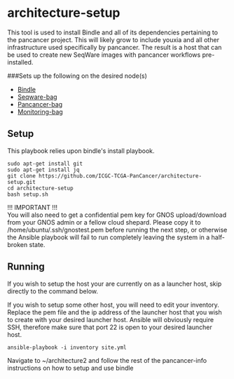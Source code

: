architecture-setup
================

This tool is used to install Bindle and all of its dependencies pertaining to the pancancer project. 
This will likely grow to include youxia and all other infrastructure used specifically by pancancer. 
The result is a host that can be used to create new SeqWare images with pancancer workflows pre-installed.

###Sets up the following on the desired node(s)

* [Bindle](https://github.com/CloudBindle/Bindle)
* [Seqware-bag](https://github.com/SeqWare/seqware-bag.git)
* [Pancancer-bag](https://github.com/ICGC-TCGA-PanCancer/pancancer-bag.git)
* [Monitoring-bag](https://github.com/ICGC-TCGA-PanCancer/monitoring-bag.git)

## Setup

This playbook relies upon bindle's install playbook. 

    sudo apt-get install git
    sudo apt-get install jq
    git clone https://github.com/ICGC-TCGA-PanCancer/architecture-setup.git
    cd architecture-setup 
    bash setup.sh
    
!!! IMPORTANT !!!    
You will also need to get a confidential pem key for GNOS upload/download from your GNOS admin or a fellow cloud shepard. Please copy it to /home/ubuntu/.ssh/gnostest.pem before running the next step, or otherwise the Ansible playbook will fail to run completely leaving the system in a half-broken state.

## Running 

If you wish to setup the host your are currently on as a launcher host, skip directly to the command below. 

If you wish to setup some other host, you will need to edit your inventory. Replace the pem file and the ip address of the launcher host that you wish to create with your desired launcher host. Ansible will obviously require SSH, therefore make sure that port 22 is open to your desired launcher host.
        
    ansible-playbook -i inventory site.yml

Navigate to ~/architecture2 and follow the rest of the pancancer-info instructions on how to setup and use bindle
